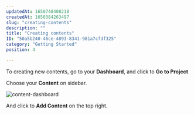 ```yaml
---
updatedAt: 1650748408218
createdAt: 1650384263497
slug: "creating-contents"
description: ""
title: "Creating contents"
ID: "50a5b240-46ce-4893-8341-981a7cfdf325"
category: "Getting Started"
position: 4

---
```


To creating new contents, go to your **Dashboard**, and click to **Go to Project**

<!-- ![dashboard-project](/images/dashboard-project.png) -->

Choose your **Content** on sidebar.

![content-dashboard](/images/content-dashboard.png)

And click to **Add Content** on the top right.